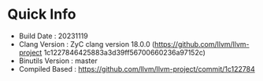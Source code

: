 # Quick Info
* Build Date : 20231119
* Clang Version : ZyC clang version 18.0.0 (https://github.com/llvm/llvm-project 1c1227846425883a3d39ff56700660236a97152c)
* Binutils Version : master
* Compiled Based : https://github.com/llvm/llvm-project/commit/1c122784

